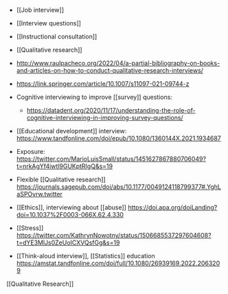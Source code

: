 - [[Job interview]]
- [[Interview questions]]
- [[Instructional consultation]]

- [[Qualitative research]]

- http://www.raulpacheco.org/2022/04/a-partial-bibliography-on-books-and-articles-on-how-to-conduct-qualitative-research-interviews/

- https://link.springer.com/article/10.1007/s11097-021-09744-z

- Cognitive interviewing to improve [[survey]] questions:
	-  https://datadent.org/2020/11/17/understanding-the-role-of-cognitive-interviewing-in-improving-survey-questions/

- [[Educational development]] interview: https://www.tandfonline.com/doi/epub/10.1080/1360144X.2021.1934687

- Exposure: https://twitter.com/MarioLuisSmall/status/1451627867880706049?t=nrkAgYf4iwtl9GUKptRIgQ&s=19

- Flexible [[Qualitative research]] https://journals.sagepub.com/doi/abs/10.1177/0049124118799377#.YghLaSPOvrw.twitter

- [[Ethics]], interviewing about [[abuse]] https://doi.apa.org/doiLanding?doi=10.1037%2F0003-066X.62.4.330
- [[Stress]] https://twitter.com/KathrynNowotny/status/1506685537297604608?t=dYE3MlJs0ZeUoICXVQsfGg&s=19

- [[Think-aloud interview]], [[Statistics]] education https://amstat.tandfonline.com/doi/full/10.1080/26939169.2022.2063209

[[Qualitative Research]]

